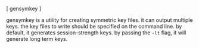 [ gensymkey ]

gensymkey is a utility for creating symmetric key files. it can output
multiple keys. the key files to write should be specified on the command
line. by default, it generates session-strength keys. by passing the
`-lt` flag, it will generate long term keys.
